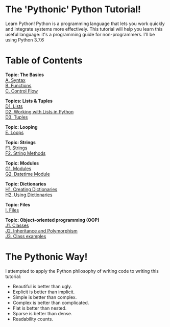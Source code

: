 # The 'Pythonic' Python Tutorial!
Learn Python! Python is a programming language that lets you work quickly and integrate systems more effectively.
This tutorial will help you learn this useful language: it's a programming guide for non-programmers. I'll be using Python 3.7.6

# Table of Contents
**Topic: The Basics**
<br/>[A. Syntax](https://github.com/the-machine-preacher/Python-Tutorial/blob/master/A.%20Syntax.ipynb)
<br/>[B. Functions](https://github.com/the-machine-preacher/Python-Tutorial/blob/master/B.%20Functions.ipynb)
<br/>[C. Control Flow](https://github.com/the-machine-preacher/Python-Tutorial/blob/master/C.%20Control%20Flow.ipynb)

**Topics: Lists & Tuples**
<br/>[D1. Lists](https://github.com/the-machine-preacher/Python-Tutorial/blob/master/D1.%20Lists.ipynb)
<br/>[D2. Working with Lists in Python](https://github.com/the-machine-preacher/Python-Tutorial/blob/master/D2.%20Working%20with%20Lists%20in%20Python.ipynb)
<br/>[D3. Tuples](https://github.com/the-machine-preacher/Python-Tutorial/blob/master/D3.%20Tuples.ipynb)

**Topic: Looping**
<br/>[E. Loops](https://github.com/the-machine-preacher/Python-Tutorial/blob/master/E.%20Loops.ipynb)

**Topic: Strings**
<br/>[F1. Strings](https://github.com/the-machine-preacher/Python-Tutorial/blob/master/F1.%20Strings.ipynb)
<br/>[F2. String Methods](https://github.com/the-machine-preacher/Python-Tutorial/blob/master/F2.%20String%20Methods.ipynb)

**Topic: Modules**
<br/>[G1. Modules](https://github.com/the-machine-preacher/Python-Tutorial/blob/master/G1.%20Modules.ipynb)
<br/>[G2. Datetime Module](https://github.com/the-machine-preacher/Python-Tutorial/blob/master/G2.%20Datetime%20Module.ipynb)

**Topic: Dictionaries**
<br/>[H1. Creating Dictionaries](https://github.com/the-machine-preacher/Python-Tutorial/blob/master/H1.%20Creating%20Dictionaries.ipynb)
<br/>[H2. Using Dictionaries](https://github.com/the-machine-preacher/Python-Tutorial/blob/master/H2.%20Using%20Dictionaries.ipynb)

**Topic: Files**
<br/>[I. Files](https://github.com/the-machine-preacher/Python-Tutorial/blob/master/I.%20Files.ipynb)

**Topic: Object-oriented programming (OOP)**
<br/>[J1. Classes](https://github.com/the-machine-preacher/Python-Tutorial/blob/master/J1.%20Classes.ipynb)
<br/>[J2. Inheritance and Polymorphism](https://github.com/the-machine-preacher/Python-Tutorial/blob/master/J2.%20Inheritance%20and%20Polymorphism.ipynb)
<br/>[J3. Class examples](https://github.com/the-machine-preacher/Python-Tutorial/blob/master/J3.%20Class%20examples.ipynb)

# The Pythonic Way!
I attempted to apply the Python philosophy of writing code to writing this tutorial:
- Beautiful is better than ugly.
- Explicit is better than implicit.
- Simple is better than complex.
- Complex is better than complicated.
- Flat is better than nested.
- Sparse is better than dense.
- Readability counts.
